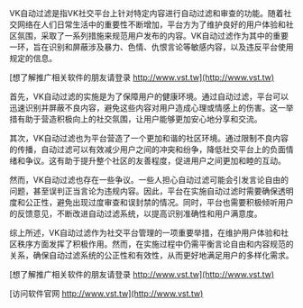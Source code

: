 VK自动过滤是指VK社交平台上针对特定内容进行自动过滤和审查的功能。随着社交网络在人们日常生活中的重要性不断增加，平台方为了维护良好的用户体验和社区氛围，采取了一系列措施来规范用户发布的内容。VK自动过滤作为其中的重要一环，旨在识别和屏蔽涉及暴力、色情、仇恨言论等敏感内容，以及违反平台使用规定的信息。

[想了解推广相关软件的朋友请登录 http://www.vst.tw](http://www.vst.tw)

首先，VK自动过滤的实施是为了保障用户的健康环境。通过自动过滤，平台可以迅速识别并屏蔽不良内容，避免这些内容对用户造成心理或情感上的伤害。这一举措有助于营造积极向上的社交氛围，让用户能够更加安心地分享和交流。

其次，VK自动过滤也为平台营造了一个更加和谐的社区环境。通过限制不良内容的传播，自动过滤可以有效减少用户之间的冲突和纷争，降低社交平台上的负面情绪和争议。这有助于提升整个社区的友善程度，促进用户之间更加和睦的互动。

然而，VK自动过滤也存在一些争议。一些人担心自动过滤可能会引发言论自由的问题，甚至误判正当言论为违规内容。因此，平台在实施自动过滤时需要确保透明度和公正性，避免出现过度审查和误封禁的情况。同时，平台也需要积极倾听用户的反馈意见，不断改进自动过滤系统，以提高识别准确性和用户满意度。

综上所述，VK自动过滤作为社交平台管理的一项重要举措，在维护用户体验和社区秩序方面发挥了积极作用。然而，在实施过程中仍需平衡言论自由和内容规范的关系，确保自动过滤系统的公正性和有效性，从而更好地满足用户的多样化需求。

[想了解推广相关软件的朋友请登录 http://www.vst.tw](http://www.vst.tw)


[访问软件官网 http://www.vst.tw](http://www.vst.tw)

